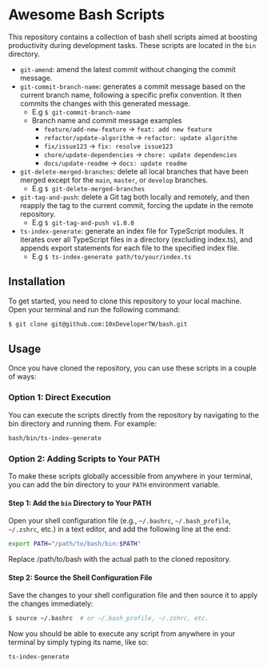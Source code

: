 # Awesome Bash Scripts

This repository contains a collection of bash shell scripts aimed at boosting productivity during development tasks. These scripts are located in the `bin` directory.

- `git-amend`: amend the latest commit without changing the commit message.
- `git-commit-branch-name`: generates a commit message based on the current branch name, following a specific prefix convention. It then commits the changes with this generated message.
  - E.g `$ git-commit-branch-name`
  - Branch name and commit message examples
    - `feature/add-new-feature` -> `feat: add new feature`
    - `refactor/update-algorithm` -> `refactor: update algorithm`
    - `fix/issue123` -> `fix: resolve issue123`
    - `chore/update-dependencies` -> `chore: update dependencies`
    - `docs/update-readme` -> `docs: update readme`
- `git-delete-merged-branches`: delete all local branches that have been merged except for the `main`, `master`, or `develop` branches.
  - E.g `$ git-delete-merged-branches`
- `git-tag-and-push`: delete a Git tag both locally and remotely, and then reapply the tag to the current commit, forcing the update in the remote repository.
  - E.g `$ git-tag-and-push v1.0.0`
- `ts-index-generate`: generate an index file for TypeScript modules. It iterates over all TypeScript files in a directory (excluding index.ts), and appends export statements for each file to the specified index file.
  - E.g `$ ts-index-generate path/to/your/index.ts`

## Installation

To get started, you need to clone this repository to your local machine. Open your terminal and run the following command:

```bash
$ git clone git@github.com:10xDeveloperTW/bash.git
```

## Usage

Once you have cloned the repository, you can use these scripts in a couple of ways:

### Option 1: Direct Execution

You can execute the scripts directly from the repository by navigating to the bin directory and running them. For example:

```bash
bash/bin/ts-index-generate
```

### Option 2: Adding Scripts to Your PATH

To make these scripts globally accessible from anywhere in your terminal, you can add the bin directory to your `PATH` environment variable.

#### Step 1: Add the `bin` Directory to Your PATH

Open your shell configuration file (e.g., `~/.bashrc`, `~/.bash_profile`, `~/.zshrc`, etc.) in a text editor, and add the following line at the end:

```bash
export PATH="/path/to/bash/bin:$PATH"
```

Replace /path/to/bash with the actual path to the cloned repository.

#### Step 2: Source the Shell Configuration File

Save the changes to your shell configuration file and then source it to apply the changes immediately:

```bash
$ source ~/.bashrc  # or ~/.bash_profile, ~/.zshrc, etc.
```

Now you should be able to execute any script from anywhere in your terminal by simply typing its name, like so:

```bash
ts-index-generate
```
